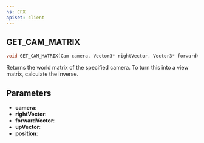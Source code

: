 ```yaml
---
ns: CFX
apiset: client
---
```

## GET_CAM_MATRIX

```c
void GET_CAM_MATRIX(Cam camera, Vector3* rightVector, Vector3* forwardVector, Vector3* upVector, Vector3* position);
```

Returns the world matrix of the specified camera. To turn this into a view matrix, calculate the inverse.

## Parameters
* **camera**: 
* **rightVector**: 
* **forwardVector**: 
* **upVector**: 
* **position**: 

